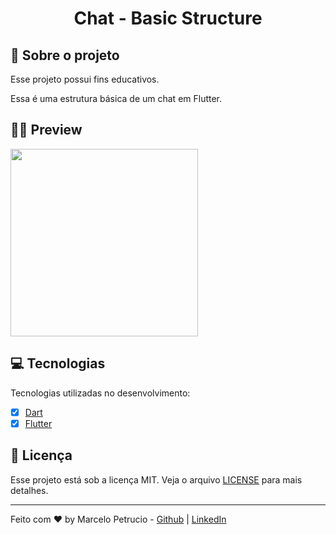 <h1 align="center">
  Chat - Basic Structure
</h1>

## 🚀 Sobre o projeto

Esse projeto possui fins educativos.

Essa é uma estrutura básica de um chat em Flutter.

## 👨‍💻 Preview

<img src="https://github.com/MarceloPetrucio/flutter_basic_chat_structure/blob/master/.github/preview.png" width="300">


## 💻 Tecnologias

Tecnologias utilizadas no desenvolvimento:  
- [x] [Dart](https://github.com/dart-lang)
- [x] [Flutter](https://github.com/flutter)

## 📝 Licença

Esse projeto está sob a licença MIT. Veja o arquivo [LICENSE](LICENSE.md) para mais detalhes.

---

Feito com ♥️ by Marcelo Petrucio -  [Github](https://github.com/MarceloPetrucio/) | [LinkedIn](https://www.linkedin.com/in/marcelopetrucio/)
